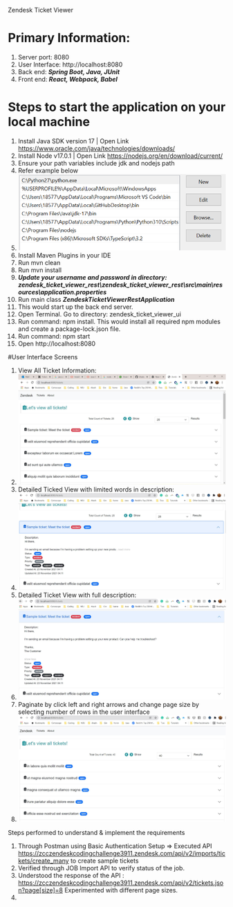Zendesk Ticket Viewer
# Primary Information:
1. Server port: 8080
2. User Interface: http://localhost:8080
3. Back end: **_Spring Boot, Java, JUnit_**
4. Front end: **_React, Webpack, Babel_**


# Steps to start the application on your local machine
1. Install Java SDK version 17 | Open Link https://www.oracle.com/java/technologies/downloads/
2. Install Node v17.0.1 | Open Link https://nodejs.org/en/download/current/
3. Ensure your path variables include jdk and nodejs path
4. Refer example below
5. ![img.png](pathvariables.png)
6. Install Maven Plugins in your IDE
7. Run mvn clean
8. Run mvn install
9. **_Update your username and password in directory:_** **_zendesk_ticket_viewer_rest\zendesk_ticket_viewer_rest\src\main\resources\application.properties_**
10. Run main class **_ZendeskTicketViewerRestApplication_**
11. This would start up the back end server.
12. Open Terminal. Go to directory: zendesk_ticket_viewer_ui
13. Run command: npm install. This would install all required npm modules and create a package-lock.json file.
14. Run command: npm start
15. Open http://localhost:8080


#User Interface Screens
1. View All Ticket Information:
2. ![img.png](AllTickets.JPG)
3. Detailed Ticked View with limited words in description:
4. ![img.png](DetailedViewTickets.JPG)
5. Detailed Ticket View with full description:
6. ![img.png](DetailedViewFullDescription.JPG)
7. Paginate by click left and right arrows and change page size by selecting number of rows in the user interface
8. ![img.png](Paginated.JPG)



Steps performed to understand & implement the requirements
1. Through Postman using Basic Authentication Setup => Executed API https://zcczendeskcodingchallenge3911.zendesk.com/api/v2/imports/tickets/create_many to create sample tickets
2. Verified through JOB Import API to verify status of the job.
3. Understood the response of the API : https://zcczendeskcodingchallenge3911.zendesk.com/api/v2/tickets.json?page[size]=8 Experimented with different page sizes.
4. 